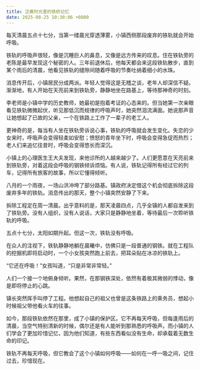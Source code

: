 ```yaml
---
title: 泛黄时光里的铁桥记忆
date: 2025-08-25 10:30:06 +0800
---
```


每天清晨五点十七分，当第一缕晨光穿透薄雾，小镇西侧那段废弃的铁轨就会开始呼吸。

铁轨的呼吸声很轻，像是沉睡巨人的鼻息，又像是远方传来的叹息。住在铁轨旁的老陈是最早发现这个秘密的人。三年前退休后，他每天都会来这段铁轨散步，直到某个雨后的清晨，他看见铁轨的缝隙间随着呼吸的节奏吐纳着细小的水珠。

消息传开后，小镇居民分成两派。年轻人觉得这是无稽之谈，老年人却深信不疑。渐渐地，有人开始在天亮前来到铁轨旁，静静地坐在路基上，等待那神奇的时刻。

李老师是小镇中学的历史教师，她最初是抱着考证的心态来的。但当她第一次亲眼看见铁轨微微起伏，听见那低沉而规律的呼吸声时，她突然泪流满面。她说那声音让她想起了已故的父亲，一个在铁路上工作了一辈子的老工人。

更神奇的是，每当有人坐在铁轨旁诉说心事，铁轨的呼吸就会发生变化。失恋的少女来时，呼吸声会变得轻柔如安慰；愤怒的青年坐下时，呼吸会变得急促而热烈；老人们来追忆往昔时，呼吸会变得悠长而深沉。

小镇上的心理医生王大夫发现，来他诊所的人越来越少了。人们更愿意在天亮前来到铁轨旁，对着这段会呼吸的钢铁倾诉烦恼。有人说，铁轨记得所有经过它的列车，记得所有旅客的故事，所以它懂得倾听。

八月的一个雨夜，一场山洪冲垮了部分路基。镇政府决定借这个机会彻底拆除这段废弃多年的铁轨。消息传出的那天，整个小镇突然安静了下来。

拆除工程定在周一清晨。出乎意料的是，那天凌晨四点，几乎全镇的人都自发来到了铁轨旁。没有人组织，没有人说话，大家只是静静地坐着，等待最后一次聆听铁轨的呼吸。

五点十七分，太阳如期升起。但这一次，铁轨没有呼吸。

在众人的注视下，铁轨静静地躺在晨曦中，仿佛只是一段普通的钢铁。就在工程队的挖掘机即将启动时，一个小女孩突然跑上前去，把耳朵贴在冰凉的铁轨上。

“它还在呼吸！”女孩叫道，“只是非常非常轻。”

人们一个接一个地俯身倾听。果然，在那钢铁深处，依然有着极其微弱的悸动，像是即将停止的心跳。

镇长突然挥手叫停了工程。他想起自己的祖父也曾是这条铁路上的乘务员，想起小时候祖父带他看火车的往事。

如今，那段铁轨依然在那里，成了小镇的保护区。它不再每天呼吸，但每逢雨后的清晨，当空气特别清新的时候，偶尔还是有人能听到那熟悉的呼吸声。而小镇的人们学会了更加珍惜记忆，因为他们知道，有些东西看似没有生命，却承载着无数生命的印记。

铁轨不再每天呼吸，但它教会了这个小镇如何呼吸——如何在一呼一吸之间，记住过去，珍惜现在。
